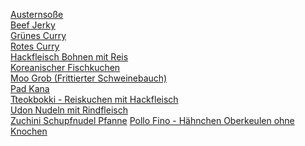 [Austernsoße](https://radiatortwo.github.io/rezepte/Austernsosse) \
[Beef Jerky](https://radiatortwo.github.io/rezepte/BeefJerky) \
[Grünes Curry](https://radiatortwo.github.io/rezepte/GruenesCurry) \
[Rotes Curry](https://radiatortwo.github.io/rezepte/RotesCurry) \
[Hackfleisch Bohnen mit Reis](https://radiatortwo.github.io/rezepte/HackfleischBohnen) \
[Koreanischer Fischkuchen](https://radiatortwo.github.io/rezepte/KoreanFishCake) \
[Moo Grob (Frittierter Schweinebauch)](https://radiatortwo.github.io/rezepte/MooGrob_FrittierterSchweinebauch) \
[Pad Kana](https://radiatortwo.github.io/rezepte/PadKana) \
[Tteokbokki - Reiskuchen mit Hackfleisch](https://radiatortwo.github.io/rezepte/Tteokbokki_Reiskuchen) \
[Udon Nudeln mit Rindfleisch](https://radiatortwo.github.io/rezepte/UdonNudeln) \
[Zuchini Schupfnudel Pfanne](https://radiatortwo.github.io/rezepte/ZucchiniSchupfnudelPfanne)
[Pollo Fino - Hähnchen Oberkeulen ohne Knochen](https://radiatortwo.github.io/rezepte/PolloFino)
